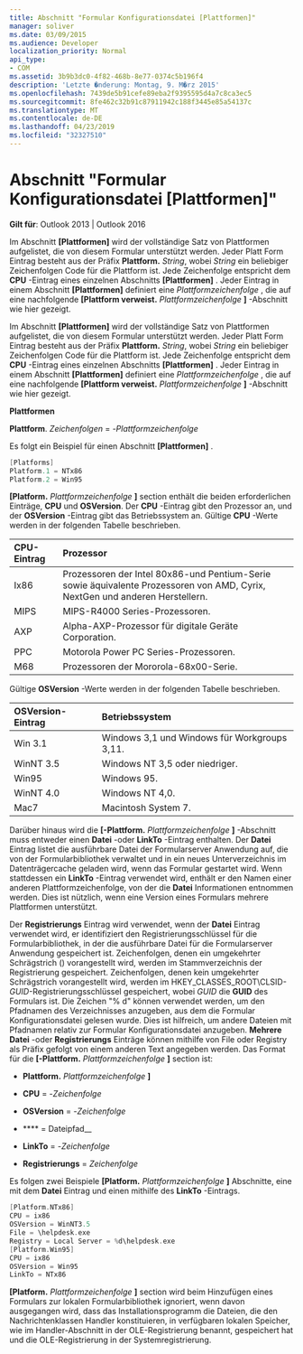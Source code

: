 ```yaml
---
title: Abschnitt "Formular Konfigurationsdatei [Plattformen]"
manager: soliver
ms.date: 03/09/2015
ms.audience: Developer
localization_priority: Normal
api_type:
- COM
ms.assetid: 3b9b3dc0-4f82-468b-8e77-0374c5b196f4
description: 'Letzte �nderung: Montag, 9. M�rz 2015'
ms.openlocfilehash: 7439de5b91cefe89eba2f9395595d4a7c8ca3ec5
ms.sourcegitcommit: 8fe462c32b91c87911942c188f3445e85a54137c
ms.translationtype: MT
ms.contentlocale: de-DE
ms.lasthandoff: 04/23/2019
ms.locfileid: "32327510"
---
```

# <a name="form-configuration-file-platforms-section"></a>Abschnitt "Formular Konfigurationsdatei [Plattformen]"

**Gilt für**: Outlook 2013 | Outlook 2016 
  
Im Abschnitt **[Plattformen]** wird der vollständige Satz von Plattformen aufgelistet, die von diesem Formular unterstützt werden. Jeder Platt Form Eintrag besteht aus der Präfix **Plattform.** _String_, wobei _String_ ein beliebiger Zeichenfolgen Code für die Plattform ist. Jede Zeichenfolge entspricht dem **CPU** -Eintrag eines einzelnen Abschnitts **[Plattformen]** . Jeder Eintrag in einem Abschnitt **[Plattformen]** definiert eine _Plattformzeichenfolge_ , die auf eine nachfolgende **[Plattform verweist.** _Plattformzeichenfolge_ **]** -Abschnitt wie hier gezeigt. 
  
Im Abschnitt **[Plattformen]** wird der vollständige Satz von Plattformen aufgelistet, die von diesem Formular unterstützt werden. Jeder Platt Form Eintrag besteht aus der Präfix **Plattform.** _String_, wobei _String_ ein beliebiger Zeichenfolgen Code für die Plattform ist. Jede Zeichenfolge entspricht dem **CPU** -Eintrag eines einzelnen Abschnitts **[Plattformen]** . Jeder Eintrag in einem Abschnitt **[Plattformen]** definiert eine _Plattformzeichenfolge_ , die auf eine nachfolgende **[Plattform verweist.** _Plattformzeichenfolge_ **]** -Abschnitt wie hier gezeigt. 
  
**Plattformen**
  
**Plattform**. _Zeichenfolgen_ =  -_Plattformzeichenfolge_
  
Es folgt ein Beispiel für einen Abschnitt **[Plattformen]** . 
  
```cpp
[Platforms]
Platform.1 = NTx86
Platform.2 = Win95

```

**[Platform.** _Plattformzeichenfolge_ **]** section enthält die beiden erforderlichen Einträge, **CPU** und **OSVersion**. Der **CPU** -Eintrag gibt den Prozessor an, und der **OSVersion** -Eintrag gibt das Betriebssystem an. Gültige **CPU** -Werte werden in der folgenden Tabelle beschrieben. 
  
|**CPU-Eintrag**|**Prozessor**|
|:-----|:-----|
|Ix86  <br/> |Prozessoren der Intel 80x86-und Pentium-Serie sowie äquivalente Prozessoren von AMD, Cyrix, NextGen und anderen Herstellern.  <br/> |
|MIPS  <br/> |MIPS-R4000 Series-Prozessoren.  <br/> |
|AXP  <br/> |Alpha-AXP-Prozessor für digitale Geräte Corporation.  <br/> |
|PPC  <br/> |Motorola Power PC Series-Prozessoren.  <br/> |
|M68  <br/> |Prozessoren der Mororola-68x00-Serie.  <br/> |
   
Gültige **OSVersion** -Werte werden in der folgenden Tabelle beschrieben. 
  
|**OSVersion-Eintrag**|**Betriebssystem**|
|:-----|:-----|
|Win 3.1  <br/> |Windows 3,1 und Windows für Workgroups 3,11.  <br/> |
|WinNT 3.5  <br/> |Windows NT 3,5 oder niedriger.  <br/> |
|Win95  <br/> |Windows 95.  <br/> |
|WinNT 4.0  <br/> |Windows NT 4,0.  <br/> |
|Mac7  <br/> |Macintosh System 7.  <br/> |
   
Darüber hinaus wird die **[-Plattform.** _Plattformzeichenfolge_ **]** -Abschnitt muss entweder einen **Datei** -oder **LinkTo** -Eintrag enthalten. Der **Datei** Eintrag listet die ausführbare Datei der Formularserver Anwendung auf, die von der Formularbibliothek verwaltet und in ein neues Unterverzeichnis im Datenträgercache geladen wird, wenn das Formular gestartet wird. Wenn stattdessen ein **LinkTo** -Eintrag verwendet wird, enthält er den Namen einer anderen Plattformzeichenfolge, von der die **Datei** Informationen entnommen werden. Dies ist nützlich, wenn eine Version eines Formulars mehrere Plattformen unterstützt. 
  
Der **Registrierungs** Eintrag wird verwendet, wenn der **Datei** Eintrag verwendet wird, er identifiziert den Registrierungsschlüssel für die Formularbibliothek, in der die ausführbare Datei für die Formularserver Anwendung gespeichert ist. Zeichenfolgen, denen ein umgekehrter Schrägstrich (\) vorangestellt wird, werden im Stammverzeichnis der Registrierung gespeichert. Zeichenfolgen, denen kein umgekehrter Schrägstrich vorangestellt wird, werden im HKEY_CLASSES_ROOT\CLSID\- _GUID_\-Registrierungsschlüssel gespeichert, wobei _GUID_ die **GUID** des Formulars ist. Die Zeichen "% d" können verwendet werden, um den Pfadnamen des Verzeichnisses anzugeben, aus dem die Formular Konfigurationsdatei gelesen wurde. Dies ist hilfreich, um andere Dateien mit Pfadnamen relativ zur Formular Konfigurationsdatei anzugeben. **Mehrere Datei** -oder **Registrierungs** Einträge können mithilfe von File oder Registry als Präfix gefolgt von einem anderen Text angegeben werden. Das Format für die **[-Plattform.** _Plattformzeichenfolge_ **]** section ist: 
  
- **Plattform.** _Plattformzeichenfolge_ **]**
    
- **CPU** =  -_Zeichenfolge_
    
- **OSVersion** =  -_Zeichenfolge_
    
- **** =  Dateipfad__
    
- **LinkTo** =  -_Zeichenfolge_
    
- **Registrierungs** =  _Zeichenfolge_
  
Es folgen zwei Beispiele **[Platform.** _Plattformzeichenfolge_ **]** Abschnitte, eine mit dem **Datei** Eintrag und einen mithilfe des **LinkTo** -Eintrags. 
  
```cpp
[Platform.NTx86]
CPU = ix86
OSVersion = WinNT3.5
File = \helpdesk.exe
Registry = Local Server = %d\helpdesk.exe
[Platform.Win95]
CPU = ix86
OSVersion = Win95
LinkTo = NTx86

```

**[Platform.** _Plattformzeichenfolge_ **]** section wird beim Hinzufügen eines Formulars zur lokalen Formularbibliothek ignoriert, wenn davon ausgegangen wird, dass das Installationsprogramm die Dateien, die den Nachrichtenklassen Handler konstituieren, in verfügbaren lokalen Speicher, wie im Handler-Abschnitt in der OLE-Registrierung benannt, gespeichert hat und die OLE-Registrierung in der Systemregistrierung. 
  

